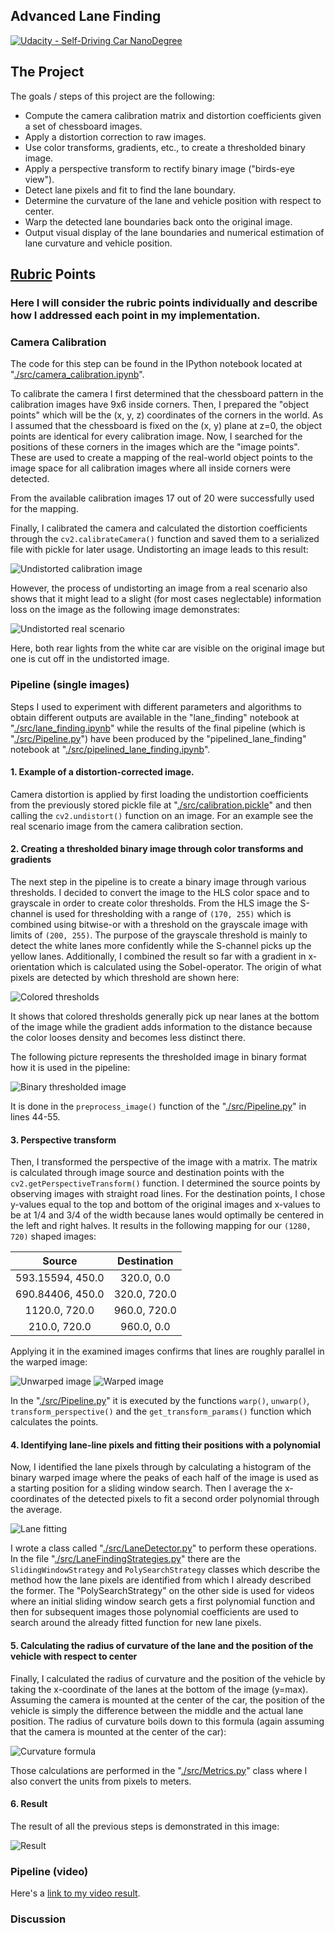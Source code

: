 ## Advanced Lane Finding
[![Udacity - Self-Driving Car NanoDegree](https://s3.amazonaws.com/udacity-sdc/github/shield-carnd.svg)](http://www.udacity.com/drive)

The Project
---

The goals / steps of this project are the following:

* Compute the camera calibration matrix and distortion coefficients given a set of chessboard images.
* Apply a distortion correction to raw images.
* Use color transforms, gradients, etc., to create a thresholded binary image.
* Apply a perspective transform to rectify binary image ("birds-eye view").
* Detect lane pixels and fit to find the lane boundary.
* Determine the curvature of the lane and vehicle position with respect to center.
* Warp the detected lane boundaries back onto the original image.
* Output visual display of the lane boundaries and numerical estimation of lane curvature and vehicle position.

[//]: # (Image References)

[image1]: ./output_images/calibration1_undistorted.jpg "Undistorted calibration image"
[image2]: ./output_images/test1_undistorted.jpg "Undistorted real scenario"
[image3]: ./output_images/colored_thresholds.jpg "Colored thresholds"
[image4]: ./output_images/thresholded_image.jpg "Binary thresholded image"
[image5]: ./output_images/transform_unwarped.jpg "Unwarped image"
[image6]: ./output_images/transform_warped.jpg "Warped image"
[image7]: ./output_images/lane_fitting.jpg "Lane fitting"
[image8]: ./output_images/curvature_formula.jpg "Curvature formula"
[image9]: ./output_images/result.jpg "Result"

[video1]: ./project_video.mp4 "Video"

## [Rubric](https://review.udacity.com/#!/rubrics/571/view) Points

### Here I will consider the rubric points individually and describe how I addressed each point in my implementation.

### Camera Calibration

The code for this step can be found in the IPython notebook located at "[./src/camera_calibration.ipynb](src/camera_calibration.ipynb)".

To calibrate the camera I first determined that the chessboard pattern in the calibration images have 9x6 inside corners.
Then, I prepared the "object points" which will be the (x, y, z) coordinates of the corners in the world. As I assumed
that the chessboard is fixed on the (x, y) plane at z=0, the object points are identical for every calibration image.
Now, I searched for the positions of these corners in the images which are the "image points". These are used to create
a mapping of the real-world object points to the image space for all calibration images where all inside corners
were detected.

From the available calibration images 17 out of 20 were successfully used for the mapping.

Finally, I calibrated the camera and calculated the distortion coefficients through the `cv2.calibrateCamera()` function
and saved them to a serialized file with pickle for later usage.
Undistorting an image leads to this result:

![Undistorted calibration image][image1]

However, the process of undistorting an image from a real scenario also shows that it might lead to a slight (for most 
cases neglectable) information loss on the image as the following image demonstrates:

![Undistorted real scenario][image2]

Here, both rear lights from the white car are visible on the original image but one is cut off in the undistorted image.

### Pipeline (single images)

Steps I used to experiment with different parameters and algorithms to obtain different outputs are available in the
"lane_finding" notebook at "[./src/lane_finding.ipynb](src/lane_finding.ipynb)" while the results of the final pipeline
(which is "[./src/Pipeline.py](src/Pipeline.py)") have been produced by the "pipelined_lane_finding" notebook at 
"[./src/pipelined_lane_finding.ipynb](src/pipelined_lane_finding.ipynb)".

#### 1. Example of a distortion-corrected image.

Camera distortion is applied by first loading the undistortion coefficients from the previously stored pickle file at
"[./src/calibration.pickle](src/calibration.pickle)" and then calling the `cv2.undistort()` function on an image. For 
an example see the real scenario image from the camera calibration section.

#### 2. Creating a thresholded binary image through color transforms and gradients

The next step in the pipeline is to create a binary image through various thresholds. I decided to convert the image
to the HLS color space and to grayscale in order to create color thresholds. From the HLS image the S-channel is used
for thresholding with a range of `(170, 255)` which is combined using bitwise-or with a threshold on the grayscale image 
with limits of `(200, 255)`. The purpose of the grayscale threshold is mainly to detect the white lanes more confidently 
while the S-channel picks up the yellow lanes.
Additionally, I combined the result so far with a gradient in x-orientation which is calculated using the
Sobel-operator. The origin of what pixels are detected by which threshold are shown here:

![Colored thresholds][image3]

It shows that colored thresholds generally pick up near lanes at the bottom of the image while the gradient adds
information to the distance because the color looses density and becomes less distinct there.

The following picture represents the thresholded image in binary format how it is used in the pipeline:

![Binary thresholded image][image4]

It is done in the `preprocess_image()` function of the "[./src/Pipeline.py](pipeline)" in lines 44-55.

#### 3. Perspective transform

Then, I transformed the perspective of the image with a matrix. The matrix is calculated through image source and 
destination points with the `cv2.getPerspectiveTransform()` function. I determined the source points by observing images
with straight road lines.
For the destination points, I chose y-values equal to the top and bottom of the original images and x-values to be at
1/4 and 3/4 of the width because lanes would optimally be centered in the left and right halves.
It results in the following mapping for our `(1280, 720)` shaped images:

| Source             | Destination   | 
|:------------------:|:-------------:|
| 593.15594, 450.0   | 320.0, 0.0    | 
| 690.84406, 450.0   | 320.0, 720.0  |
| 1120.0, 720.0      | 960.0, 720.0  |
| 210.0, 720.0       | 960.0, 0.0    |

Applying it in the examined images confirms that lines are roughly parallel in the warped image:

![Unwarped image][image5] ![Warped image][image6]

In the "[./src/Pipeline.py](pipeline)" it is executed by the functions `warp()`, `unwarp()`, `transform_perspective()`
and the `get_transform_params()` function which calculates the points.

#### 4. Identifying lane-line pixels and fitting their positions with a polynomial

Now, I identified the lane pixels through by calculating a histogram of the binary warped image where the peaks of each 
half of the image is used as a starting position for a sliding window search. Then I average the x-coordinates of the 
detected pixels to fit a second order polynomial through the average. 

![Lane fitting][image7]

I wrote a class called "[./src/LaneDetector.py](LaneDetector)" to perform these operations. In the file 
"[./src/LaneFindingStrategies.py](LaneFindingStrategies.py)" there are the `SlidingWindowStrategy` and 
`PolySearchStrategy` classes which describe the method how the lane pixels are identified from which I already described 
the former. The "PolySearchStrategy" on the other side is used for videos where an initial sliding window search gets 
a first polynomial function and then for subsequent images those polynomial coefficients are used to search around the 
already fitted function for new lane pixels.

#### 5. Calculating the radius of curvature of the lane and the position of the vehicle with respect to center

Finally, I calculated the radius of curvature and the position of the vehicle by taking the x-coordinate of the lanes 
at the bottom of the image (y=max). Assuming the camera is mounted at the center of the car, the position of the vehicle 
is simply the difference between the middle and the actual lane position.
The radius of curvature boils down to this formula (again assuming that the camera is mounted at the center of the car): 

![Curvature formula][image8]

Those calculations are performed in the "[./src/Metrics.py](Metrics)" class where I also convert the units from pixels 
to meters.

#### 6. Result

The result of all the previous steps is demonstrated in this image:

![Result][image9]

### Pipeline (video)

Here's a [link to my video result](./output_videos/project_video.mp4).

### Discussion
